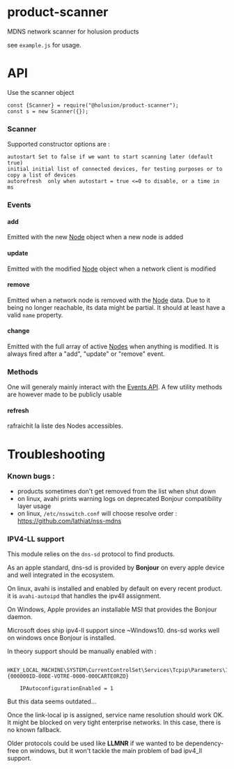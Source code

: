 # product-scanner
MDNS network scanner for holusion products

see `example.js` for usage.

# API

Use the scanner object

    const {Scanner} = require("@holusion/product-scanner");
    const s = new Scanner({});

### Scanner
Supported constructor options are : 

    autostart Set to false if we want to start scanning later (default true)
    initial initial list of connected devices, for testing purposes or to copy a list of devices
    autorefresh  only when autostart = true <=0 to disable, or a time in ms


### Events

#### add

Emitted with the new [Node](#Node) object when a new node is added

#### update

Emitted with the modified [Node](#Node) object when a network client is modified

#### remove

Emitted when a network node is removed with the [Node](#Node) data. Due to it being no longer reachable, its data might be partial. It should at least have a valid `name` property.

#### change

Emitted with the full array of active [Nodes](#Node) when anything is modified. It is always fired after a "add", "update" or "remove" event.


### Methods

One will generaly mainly interact with the [Events API](#Events). A few utility methods are however made to be publicly usable

#### refresh

rafraichit la liste des Nodes accessibles.


# Troubleshooting

### Known bugs :

- products sometimes don't get removed from the list when shut down
- on linux, avahi prints warning logs on deprecated Bonjour compatibility layer usage
- on linux, `/etc/nsswitch.conf` will choose resolve order : https://github.com/lathiat/nss-mdns

### IPV4-LL support

This module relies on the `dns-sd` protocol to find products. 

As an apple standard, dns-sd is provided by **Bonjour** on every apple device and well integrated in the ecosystem.

On linux, avahi is installed and enabled by default on every recent product. it is `avahi-autoipd` that handles the ipv4ll assignment.

On Windows, Apple provides an installable MSI that provides the Bonjour daemon.

Microsoft does ship ipv4-ll support since ~Windows10. dns-sd works well on windows once Bonjour is installed. 

In theory support should be manually enabled with :

        HKEY_LOCAL_MACHINE\SYSTEM\CurrentControlSet\Services\Tcpip\Parameters\Interfaces\{000000ID-00DE-VOTRE-0000-000CARTE0RZO}

        IPAutoconfigurationEnabled = 1

But this data seems outdated...

Once the link-local ip is assigned, service name resolution should work OK. It might be blocked on very tight enterprise networks. In this case, there is no known fallback.

Older protocols could be used like **LLMNR** if we wanted to be dependency-free on windows, but it won't tackle the main problem of bad ipv4_ll support.

